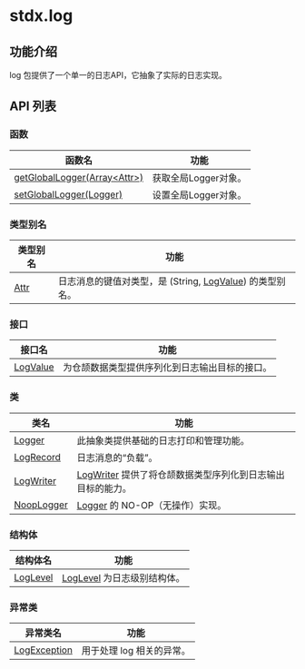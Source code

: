 # stdx.log

## 功能介绍

log 包提供了一个单一的日志API，它抽象了实际的日志实现。

## API 列表

### 函数

| 函数名                                                       | 功能                 |
| ------------------------------------------------------------ | -------------------- |
| [getGlobalLogger(Array\<Attr>)](./log_package_api/log_package_funcs.md#func-getgloballoggerarrayattr) | 获取全局Logger对象。 |
| [setGlobalLogger(Logger)](./log_package_api/log_package_funcs.md#func-setgloballoggerlogger) | 设置全局Logger对象。 |

### 类型别名

|           类型别名          |           功能           |
| --------------------------- | ------------------------ |
| [Attr](./log_package_api/log_package_types.md#type-attr) | 日志消息的键值对类型，是 (String, [LogValue](./log_package_api/log_package_interfaces.md#interface-logvalue)) 的类型别名。 |

### 接口

|              接口名          |           功能           |
| --------------------------- | ------------------------ |
| [LogValue](./log_package_api/log_package_interfaces.md#interface-logvalue) | 为仓颉数据类型提供序列化到日志输出目标的接口。 |

### 类

|              类名          |           功能           |
| --------------------------- | ------------------------ |
| [Logger](./log_package_api/log_package_classes.md#class-logger) | 此抽象类提供基础的日志打印和管理功能。 |
| [LogRecord](./log_package_api/log_package_classes.md#class-logrecord) | 日志消息的“负载”。 |
| [LogWriter](./log_package_api/log_package_classes.md#class-logwriter) | [LogWriter](./log_package_api/log_package_classes.md#class-logwriter) 提供了将仓颉数据类型序列化到日志输出目标的能力。 |
| [NoopLogger](./log_package_api/log_package_classes.md#class-nooplogger) | [Logger](./log_package_api/log_package_classes.md#class-logger) 的 NO-OP（无操作）实现。 |

### 结构体

| 结构体名                                                     | 功能                                                         |
| ------------------------------------------------------------ | ------------------------------------------------------------ |
| [LogLevel](./log_package_api/log_package_structs.md#struct-loglevel) | [LogLevel](./log_package_api/log_package_structs.md#struct-loglevel) 为日志级别结构体。 |

### 异常类

| 异常类名                                                     | 功能                      |
| ------------------------------------------------------------ | ------------------------- |
| [LogException](./log_package_api/log_package_exceptions.md#class-logexception) | 用于处理 log 相关的异常。 |
